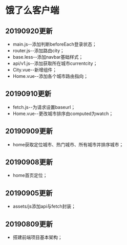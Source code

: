 # 饿了么客户端

## 20190920更新 ##
* main.js--添加判断beforeEach登录状态；
* router.js--添加路由city；
* base.less--添加navbar基础样式；
* api/v1.js--添加获取所在城市currentcity；
* City.vue--新增组件；
* Home.vue--添加各个城市路由指向；

## 20190910更新 ##
* fetch.js--为请求设置baseurl；
* Home.vue--更改城市排序由computed为watch；

## 20190909更新 ##
* home获取定位城市、热门城市、所有城市并排序城市；

## 20190908更新 ##
* home首页定位；

## 20190905更新 ##
* assets/js添加api与fetch封装；

## 20190809更新 ##
* 搭建前端项目基本架构；